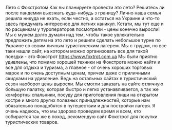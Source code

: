 Лето с Фокстротом
Как вы планируете провести это лето? Решитесь ли после пандемии выезжать куда-нибудь з границу? Лично наша семья решила никуда не ехать, если честно, а остаться на Украине и что-то здесь придумать интересное для летних каникул. Кстати, мы тут еще и по расценкам у туроператоров посмотрели - цены конечно выросли!
Мы с мужем долго думали над тем, чтобы такое увлекательно предложить детям на это лето и решили сделать небольшое турне по Украине со своим личным туристическим лагерем. Мы с трудом, но все таки нашли сайт, на котором можно организовать все для такой поездки - это Фокстрот https://www.foxtrot.com.ua Мы были приятно удивлены, что помимо хорошей техники на Фокстроте можно найти и все для отдыха и туризма, а главное - от очень хороших торговых марок и по очень доступным ценам, причем даже с приличными скидками на удивление. Ведь на остальных сайтах в туристический сезон наоборот цены выросли. Мы смогли заказать на сайте отличную большую палатку, которая быстро и легко устанавливается, а так же комфортны спальники, посуду для приготовления пищи на открытом костре и много других полезных принадлежностей, которые нам обязательно понадобятся в путешествии и для постройки лагеря. Я очень надеюсь, что мы здорово проведем время и всем, кто собирается так же в поход, рекомендую сайт Фокстрот для покупки туристических товаров.
